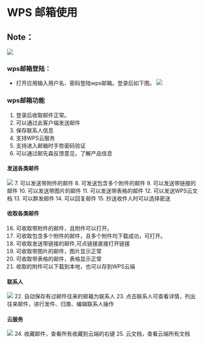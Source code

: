 # WPS 邮箱使用
## Note：  
 ![](https://github.com/openthos/community-analysis/blob/master/pic/using-instractions-pic/wps-email.png)

### wps邮箱登陆：  
- 打开应用输入用户名、密码登陆wps邮箱。登录后如下图。
 ![](https://github.com/openthos/community-analysis/blob/master/pic/using-instractions-pic/tmp_4543-Screenshot_2016-12-27-15-54-231526350674.png)

### wps邮箱功能
1. 登录后收取邮件正常。
2. 可以通过此客户端发送邮件
3. 保存联系人信息
4. 支持WPS云服务
5. 支持进入邮箱时手势密码验证
6. 可以通过邮先森反馈意见，了解产品信息

#### 发送各类邮件
![](https://github.com/openthos/community-analysis/blob/master/pic/using-instractions-pic/wps_send.png)
7. 可以发送带附件的邮件
8. 可发送包含多个附件的邮件
9. 可以发送带链接的邮件
10. 可以发送带图片的邮件
11. 可以发送带表格的邮件
12. 可以发送WPS云文档
13. 可以群发邮件
14. 可以回复邮件
15. 抄送收件人时可以选择密送

#### 收取各类邮件
16. 可收取带附件的邮件，且附件可以打开。
17. 可收取包含多个附件的邮件，且多个附件均下载成功，可打开。
18. 可收取发送带链接的邮件,可点链接直接打开链接
19. 可收取带图片的邮件，图片显示正常
20. 可收取带表格的邮件，表格显示正常
21. 收取的附件可以下载到本地，也可以存到WPS云端

#### 联系人
![](https://github.com/openthos/community-analysis/blob/master/pic/using-instractions-pic/wps_contact.png)
22. 自动保存有过邮件往来的邮箱为联系人
23. 点击联系人可查看详情，列出往来邮件，进行发件、归类、编辑联系人操作

#### 云服务
![](https://github.com/openthos/community-analysis/blob/master/pic/using-instractions-pic/wps_cloud.png)
24. 收藏邮件，查看所有收藏到云端的右键
25. 云文档，查看云端所有文档

